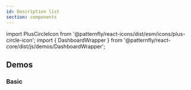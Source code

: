 ```yaml
---
id: Description list
section: components
---
```


import PlusCircleIcon from '@patternfly/react-icons/dist/esm/icons/plus-circle-icon';
import { DashboardWrapper } from '@patternfly/react-core/dist/js/demos/DashboardWrapper';

## Demos

### Basic

```js file='./examples/DescriptionListBasic.tsx' isFullscreen
```